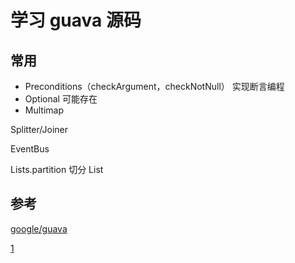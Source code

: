 # 学习 guava 源码


## 常用

* Preconditions（checkArgument，checkNotNull） 实现断言编程
* Optional 可能存在
* Multimap


Splitter/Joiner

EventBus

Lists.partition 切分 List

## 参考

[google/guava](https://github.com/google/guava)

[1](https://stackoverflow.com/questions/3759440/the-guava-library-for-java-what-are-its-most-useful-and-or-hidden-features)

